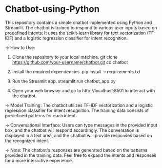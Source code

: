 # Chatbot-using-Python
This repository contains a simple chatbot implemented using Python and Streamlit. The chatbot is trained to respond to various user inputs based on predefined intents. It uses the scikit-learn library for text vectorization (TF-IDF) and a logistic regression classifier for intent recognition.

-> How to Use:
1. Clone the repository to your local machine.
git clone https://github.com/your-username/chatbot.git
cd chatbot

2. Install the required dependencies.
pip install -r requirements.txt

3. Run the Streamlit app.
streamlit run chatbot_app.py

4. Open your web browser and go to http://localhost:8501 to interact with the chatbot.

-> Model Training:
The chatbot utilizes TF-IDF vectorization and a logistic regression classifier for intent recognition. The training data consists of predefined patterns for each intent.

-> Conversational Interface:
Users can type messages in the provided input box, and the chatbot will respond accordingly. The conversation is displayed in a text area, and the chatbot will provide responses based on the recognized intent.

-> Note:
The chatbot's responses are generated based on the patterns provided in the training data. Feel free to expand the intents and responses for a more interactive experience.
